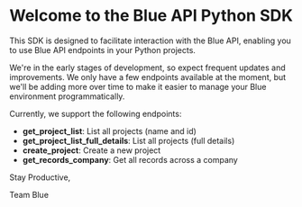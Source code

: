 # Welcome to the Blue API Python SDK

This SDK is designed to facilitate interaction with the Blue API, enabling you to use Blue API endpoints in your Python projects.

We're in the early stages of development, so expect frequent updates and improvements. We only have a few endpoints available at the moment, but we'll be adding more over time to make it easier to manage your Blue environment programmatically.

Currently, we support the following endpoints:

- **get_project_list**: List all projects (name and id)
- **get_project_list_full_details**:  List all projects (full details)
- **create_project**: Create a new project 
- **get_records_company**: Get all records across a company

Stay Productive,

Team Blue